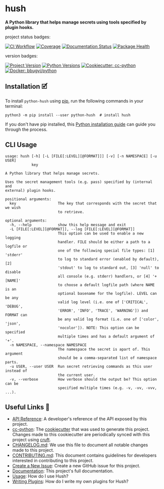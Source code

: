 # hush

**A Python library that helps manage secrets using tools specified by plugin hooks.**

project status badges:

[![CI Workflow](https://github.com/bbugyi200/hush/actions/workflows/ci.yml/badge.svg)](https://github.com/bbugyi200/hush/actions/workflows/ci.yml)
[![Coverage](https://codecov.io/gh/bbugyi200/hush/branch/master/graph/badge.svg)](https://codecov.io/gh/bbugyi200/hush)
[![Documentation Status](https://readthedocs.org/projects/hush/badge/?version=latest)](https://hush.readthedocs.io/en/latest/?badge=latest)
[![Package Health](https://snyk.io/advisor/python/python-hush/badge.svg)](https://snyk.io/advisor/python/python-hush)

version badges:

[![Project Version](https://img.shields.io/pypi/v/python-hush)](https://pypi.org/project/python-hush/)
[![Python Versions](https://img.shields.io/pypi/pyversions/python-hush)](https://pypi.org/project/python-hush/)
[![Cookiecutter: cc-python](https://img.shields.io/static/v1?label=cc-python&message=2021.10.03&color=d4aa00&logo=cookiecutter&logoColor=d4aa00)](https://github.com/bbugyi200/cc-python)
[![Docker: bbugyi/python](https://img.shields.io/static/v1?label=bbugyi%20%2F%20python&message=2021.09.25&color=8ec4ad&logo=docker&logoColor=8ec4ad)](https://github.com/bbugyi200/docker-python)


## Installation 🗹

To install `python-hush` using [pip][9], run the following
commands in your terminal:

``` shell
python3 -m pip install --user python-hush  # install hush
```

If you don't have pip installed, this [Python installation guide][10] can guide
you through the process.


## CLI Usage

<!-- [[[[[kooky.cog
import subprocess

popen = subprocess.Popen(["hush", "--help"], stdout=subprocess.PIPE)
stdout, _ = popen.communicate()
print("```", stdout.decode().strip(), "```", sep="\n")
]]]]] -->
```
usage: hush [-h] [-L [FILE[:LEVEL][@FORMAT]]] [-v] [-n NAMESPACE] [-u USER]
            key

A Python library that helps manage secrets.

Uses the secret management tools (e.g. pass) specified by (internal and
external) plugin hooks.

positional arguments:
  key                   The key that corresponds with the secret that we wish
                        to retrieve.

optional arguments:
  -h, --help            show this help message and exit
  -L [FILE[:LEVEL][@FORMAT]], --log [FILE[:LEVEL][@FORMAT]]
                        This option can be used to enable a new logging
                        handler. FILE should be either a path to a logfile or
                        one of the following special file types: [1] 'stderr'
                        to log to standard error (enabled by default), [2]
                        'stdout' to log to standard out, [3] 'null' to disable
                        all console (e.g. stderr) handlers, or [4] '+[NAME]'
                        to choose a default logfile path (where NAME is an
                        optional basename for the logfile). LEVEL can be any
                        valid log level (i.e. one of ['CRITICAL', 'DEBUG',
                        'ERROR', 'INFO', 'TRACE', 'WARNING']) and FORMAT can
                        be any valid log format (i.e. one of ['color', 'json',
                        'nocolor']). NOTE: This option can be specified
                        multiple times and has a default argument of '+'.
  -n NAMESPACE, --namespace NAMESPACE
                        The namespace the secret is apart of. This argument
                        should be a comma-separated list of namespace parts.
  -u USER, --user USER  Run secret retrieving commands as this user instead of
                        the current user.
  -v, --verbose         How verbose should the output be? This option can be
                        specified multiple times (e.g. -v, -vv, -vvv, ...).
```
<!-- [[[[[end]]]]] -->

## Useful Links 🔗

* [API Reference][3]: A developer's reference of the API exposed by this
  project.
* [cc-python][4]: The [cookiecutter][5] that was used to generate this project.
  Changes made to this cookiecutter are periodically synced with this project
  using [cruft][12].
* [CHANGELOG.md][2]: We use this file to document all notable changes made to
  this project.
* [CONTRIBUTING.md][7]: This document contains guidelines for developers
  interested in contributing to this project.
* [Create a New Issue][13]: Create a new GitHub issue for this project.
* [Documentation][1]: This project's full documentation.
* [Usage][14]: How do I use Hush?
* [Writing Plugins][15]: How do I write my own plugins for Hush?


[1]: https://hush.readthedocs.io/en/latest
[2]: https://github.com/bbugyi200/hush/blob/master/CHANGELOG.md
[3]: https://hush.readthedocs.io/en/latest/modules.html
[4]: https://github.com/bbugyi200/cc-python
[5]: https://github.com/cookiecutter/cookiecutter
[6]: https://docs.readthedocs.io/en/stable/
[7]: https://github.com/bbugyi200/hush/blob/master/CONTRIBUTING.md
[8]: https://github.com/bbugyi200/hush
[9]: https://pip.pypa.io
[10]: http://docs.python-guide.org/en/latest/starting/installation/
[11]: https://github.com/pypa/pipx
[12]: https://github.com/cruft/cruft
[13]: https://github.com/bbugyi200/hush/issues/new/choose
[14]: https://hush.readthedocs.io/en/latest/usage.html
[15]: https://hush.readthedocs.io/en/latest/plugins.html

